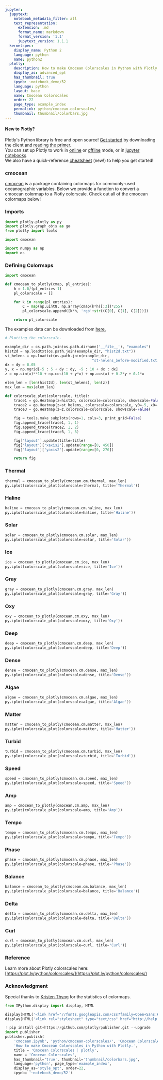 ```yaml
---
jupyter:
  jupytext:
    notebook_metadata_filter: all
    text_representation:
      extension: .md
      format_name: markdown
      format_version: '1.1'
      jupytext_version: 1.1.1
  kernelspec:
    display_name: Python 2
    language: python
    name: python2
  plotly:
    description: How to make Cmocean Colorscales in Python with Plotly.
    display_as: advanced_opt
    has_thumbnail: true
    ipynb: ~notebook_demo/52
    language: python
    layout: base
    name: Cmocean Colorscales
    order: 22
    page_type: example_index
    permalink: python/cmocean-colorscales/
    thumbnail: thumbnail/colorbars.jpg
---
```


#### New to Plotly?
Plotly's Python library is free and open source! [Get started](https://plot.ly/python/getting-started/) by downloading the client and [reading the primer](https://plot.ly/python/getting-started/).
<br>You can set up Plotly to work in [online](https://plot.ly/python/getting-started/#initialization-for-online-plotting) or [offline](https://plot.ly/python/getting-started/#initialization-for-offline-plotting) mode, or in [jupyter notebooks](https://plot.ly/python/getting-started/#start-plotting-online).
<br>We also have a quick-reference [cheatsheet](https://images.plot.ly/plotly-documentation/images/python_cheat_sheet.pdf) (new!) to help you get started!


### cmocean
[cmocean](https://github.com/matplotlib/cmocean) is a package containing colormaps for commonly-used oceanographic variables. Below we provide a function to convert a cmocean colormap to a Plotly colorscale. Check out all of the cmocean colormaps below!


### Imports

```python
import plotly.plotly as py
import plotly.graph_objs as go
from plotly import tools

import cmocean

import numpy as np
import os
```

### Defining Colormaps

```python
import cmocean

def cmocean_to_plotly(cmap, pl_entries):
    h = 1.0/(pl_entries-1)
    pl_colorscale = []

    for k in range(pl_entries):
        C = map(np.uint8, np.array(cmap(k*h)[:3])*255)
        pl_colorscale.append([k*h, 'rgb'+str((C[0], C[1], C[2]))])

    return pl_colorscale
```

The examples data can be downloaded from [here.](https://github.com/plotly/documentation/blob/source-design-merge/_posts/python/style/cmocean/examples)

```python
# Plotting the colorscale.

example_dir = os.path.join(os.path.dirname('__file__'), "examples")
hist2d = np.loadtxt(os.path.join(example_dir, "hist2d.txt"))
st_helens = np.loadtxt(os.path.join(example_dir,
                                        "st-helens_before-modified.txt.gz")).T
dx = dy = 0.05
y, x = np.mgrid[-5 : 5 + dy : dy, -5 : 10 + dx : dx]
z = np.sin(x)**10 + np.cos(10 + y*x) + np.cos(x) + 0.2*y + 0.1*x

elem_len = [len(hist2d), len(st_helens), len(z)]
max_len = max(elem_len)

def colorscale_plot(colorscale, title):
    trace1 = go.Heatmap(z=hist2d, colorscale=colorscale, showscale=False)
    trace2 = go.Heatmap(z=st_helens, colorscale=colorscale, y0=-5, x0=-5)
    trace3 = go.Heatmap(z=z,colorscale=colorscale, showscale=False)

    fig = tools.make_subplots(rows=1, cols=3, print_grid=False)
    fig.append_trace(trace1, 1, 1)
    fig.append_trace(trace2, 1, 2)
    fig.append_trace(trace3, 1, 3)

    fig['layout'].update(title=title)
    fig['layout']['xaxis2'].update(range=[0, 450])
    fig['layout']['yaxis2'].update(range=[0, 270])

    return fig
```

### Thermal

```python
thermal = cmocean_to_plotly(cmocean.cm.thermal, max_len)
py.iplot(colorscale_plot(colorscale=thermal, title='Thermal'))
```

### Haline

```python
haline = cmocean_to_plotly(cmocean.cm.haline, max_len)
py.iplot(colorscale_plot(colorscale=haline, title='Haline'))
```

### Solar

```python
solar = cmocean_to_plotly(cmocean.cm.solar, max_len)
py.iplot(colorscale_plot(colorscale=solar, title='Solar'))
```

### Ice

```python
ice = cmocean_to_plotly(cmocean.cm.ice, max_len)
py.iplot(colorscale_plot(colorscale=ice, title='Ice'))
```

### Gray

```python
gray = cmocean_to_plotly(cmocean.cm.gray, max_len)
py.iplot(colorscale_plot(colorscale=gray, title='Gray'))
```

### Oxy

```python
oxy = cmocean_to_plotly(cmocean.cm.oxy, max_len)
py.iplot(colorscale_plot(colorscale=oxy, title='Oxy'))
```

### Deep

```python
deep = cmocean_to_plotly(cmocean.cm.deep, max_len)
py.iplot(colorscale_plot(colorscale=deep, title='Deep'))
```

### Dense

```python
dense = cmocean_to_plotly(cmocean.cm.dense, max_len)
py.iplot(colorscale_plot(colorscale=dense, title='Dense'))
```

### Algae

```python
algae = cmocean_to_plotly(cmocean.cm.algae, max_len)
py.iplot(colorscale_plot(colorscale=algae, title='Algae'))
```

### Matter

```python
matter = cmocean_to_plotly(cmocean.cm.matter, max_len)
py.iplot(colorscale_plot(colorscale=matter, title='Matter'))
```

### Turbid

```python
turbid = cmocean_to_plotly(cmocean.cm.turbid, max_len)
py.iplot(colorscale_plot(colorscale=turbid, title='Turbid'))
```

### Speed

```python
speed = cmocean_to_plotly(cmocean.cm.speed, max_len)
py.iplot(colorscale_plot(colorscale=speed, title='Speed'))
```

### Amp

```python
amp = cmocean_to_plotly(cmocean.cm.amp, max_len)
py.iplot(colorscale_plot(colorscale=amp, title='Amp'))
```

### Tempo

```python
tempo = cmocean_to_plotly(cmocean.cm.tempo, max_len)
py.iplot(colorscale_plot(colorscale=tempo, title='Tempo'))
```

### Phase

```python
phase = cmocean_to_plotly(cmocean.cm.phase, max_len)
py.iplot(colorscale_plot(colorscale=phase, title='Phase'))
```

### Balance

```python
balance = cmocean_to_plotly(cmocean.cm.balance, max_len)
py.iplot(colorscale_plot(colorscale=balance, title='Balance'))
```

### Delta

```python
delta = cmocean_to_plotly(cmocean.cm.delta, max_len)
py.iplot(colorscale_plot(colorscale=delta, title='Delta'))
```

### Curl

```python
curl = cmocean_to_plotly(cmocean.cm.curl, max_len)
py.iplot(colorscale_plot(colorscale=curl, title='Curl'))
```

### Reference
Learn more about Plotly colorscales here: [https://plot.ly/python/colorscales/](https://plot.ly/python/colorscales/)


### Acknowledgment
Special thanks to [Kristen Thyng](https://github.com/kthyng) for the statistics of colormaps.

```python
from IPython.display import display, HTML

display(HTML('<link href="//fonts.googleapis.com/css?family=Open+Sans:600,400,300,200|Inconsolata|Ubuntu+Mono:400,700" rel="stylesheet" type="text/css" />'))
display(HTML('<link rel="stylesheet" type="text/css" href="http://help.plot.ly/documentation/all_static/css/ipython-notebook-custom.css">'))

! pip install git+https://github.com/plotly/publisher.git --upgrade
import publisher
publisher.publish(
    'cmocean.ipynb', 'python/cmocean-colorscales/', 'Cmocean Colorscales | plotly',
    'How to make Cmocean Colorscales in Python with Plotly.',
    title = 'Cmocean Colorscales | plotly',
    name = 'Cmocean Colorscales',
    has_thumbnail='true', thumbnail='thumbnail/colorbars.jpg',
    language='python', page_type='example_index',
    display_as='style_opt', order=22,
    ipynb= '~notebook_demo/52')
```

```python

```
